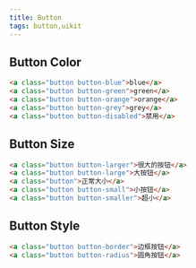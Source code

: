 ```yaml
---
title: Button
tags: button,uikit
---
```


## Button Color

```html
<a class="button button-blue">blue</a>
<a class="button button-green">green</a>
<a class="button button-orange">orange</a>
<a class="button button-grey">grey</a>
<a class="button button-disabled">禁用</a>
```

## Button Size

```html
<a class="button button-larger">很大的按钮</a>
<a class="button button-large">大按钮</a>
<a class="button">正常大小</a>
<a class="button button-small">小按钮</a>
<a class="button button-smaller">超小</a>
```

## Button Style

```html
<a class="button button-border">边框按钮</a>
<a class="button button-radius">圆角按钮</a>
```
